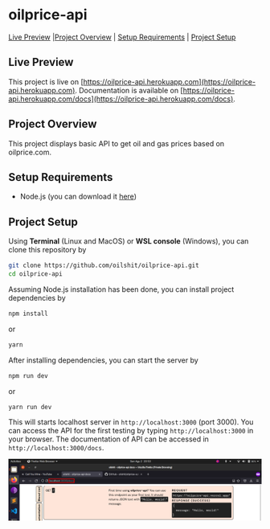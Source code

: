 # oilprice-api

[Live Preview](#live-preview) |[Project Overview](#project-overview) | [Setup Requirements](#setup-requirements) | [Project Setup](#project-setup)

## Live Preview
This project is live on [https://oilprice-api.herokuapp.com](https://oilprice-api.herokuapp.com). Documentation is available on [https://oilprice-api.herokuapp.com/docs](https://oilprice-api.herokuapp.com/docs).

## Project Overview
This project displays basic API to get oil and gas prices based on oilprice.com.

## Setup Requirements
- Node.js (you can download it [here](https://nodejs.org))

## Project Setup
Using **Terminal** (Linux and MacOS) or **WSL console** (Windows), you can clone this repository by
```bash
git clone https://github.com/oilshit/oilprice-api.git
cd oilprice-api
```

Assuming Node.js installation has been done, you can install project dependencies by
```bash
npm install
```
or
```bash
yarn
```

After installing dependencies, you can start the server by
```bash
npm run dev
```
or
```bash
yarn run dev
```

This will starts localhost server in `http://localhost:3000` (port 3000). You can access the API for the first testing by typing `http://localhost:3000` in your browser. The documentation of API can be accessed in `http://localhost:3000/docs`.

![documentation in localhost](assets/doc1.png)